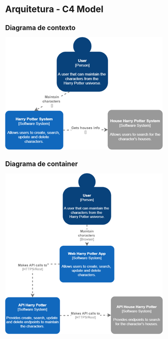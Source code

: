 # Arquitetura - C4 Model
## Diagrama de contexto
![contexto](./docs/diagram-architecture-c4-context.png)
## Diagrama de container
![container](./docs/diagram-architecture-c4-container.png)
